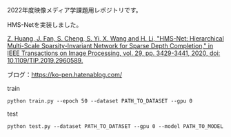 2022年度映像メディア学課題用レポジトリです。

HMS-Netを実装しました。

[Z. Huang, J. Fan, S. Cheng, S. Yi, X. Wang and H. Li, "HMS-Net: Hierarchical Multi-Scale Sparsity-Invariant Network for Sparse Depth Completion," in IEEE Transactions on Image Processing, vol. 29, pp. 3429-3441, 2020, doi: 10.1109/TIP.2019.2960589.](https://arxiv.org/abs/1808.08685)

ブログ：https://ko-pen.hatenablog.com/

train

```
python train.py --epoch 50 --dataset PATH_TO_DATASET --gpu 0
```

test

```
python test.py --dataset PATH_TO_DATASET --gpu 0 --model PATH_TO_MODEL
```
